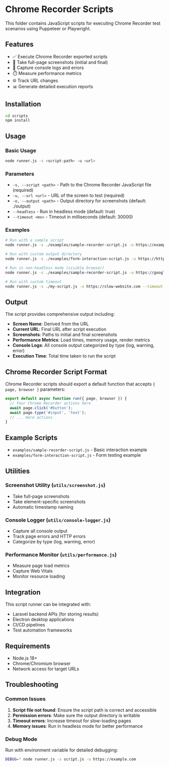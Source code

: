 # Chrome Recorder Scripts

This folder contains JavaScript scripts for executing Chrome Recorder test scenarios using Puppeteer or Playwright.

## Features

- ✅ Execute Chrome Recorder exported scripts
- 📸 Take full-page screenshots (initial and final)
- 📝 Capture console logs and errors
- ⏱️ Measure performance metrics
- 🌐 Track URL changes
- 📊 Generate detailed execution reports

## Installation

```bash
cd scripts
npm install
```

## Usage

### Basic Usage

```bash
node runner.js -s <script-path> -u <url>
```

### Parameters

- `-s, --script <path>` - Path to the Chrome Recorder JavaScript file (required)
- `-u, --url <url>` - URL of the screen to test (required)
- `-o, --output <path>` - Output directory for screenshots (default: ./output)
- `--headless` - Run in headless mode (default: true)
- `--timeout <ms>` - Timeout in milliseconds (default: 30000)

### Examples

```bash
# Run with a sample script
node runner.js -s ./examples/sample-recorder-script.js -u https://example.com

# Run with custom output directory
node runner.js -s ./examples/form-interaction-script.js -u https://httpbin.org/forms/post -o ./my-screenshots

# Run in non-headless mode (visible browser)
node runner.js -s ./examples/sample-recorder-script.js -u https://google.com --headless false

# Run with custom timeout
node runner.js -s ./my-script.js -u https://slow-website.com --timeout 60000
```

## Output

The script provides comprehensive output including:

- **Screen Name**: Derived from the URL
- **Current URL**: Final URL after script execution
- **Screenshots**: Paths to initial and final screenshots
- **Performance Metrics**: Load times, memory usage, render metrics
- **Console Logs**: All console output categorized by type (log, warning, error)
- **Execution Time**: Total time taken to run the script

## Chrome Recorder Script Format

Chrome Recorder scripts should export a default function that accepts `{ page, browser }` parameters:

```javascript
export default async function run({ page, browser }) {
  // Your Chrome Recorder actions here
  await page.click('#button');
  await page.type('#input', 'text');
  // ... more actions
}
```

## Example Scripts

- `examples/sample-recorder-script.js` - Basic interaction example
- `examples/form-interaction-script.js` - Form testing example

## Utilities

### Screenshot Utility (`utils/screenshot.js`)
- Take full-page screenshots
- Take element-specific screenshots
- Automatic timestamp naming

### Console Logger (`utils/console-logger.js`)
- Capture all console output
- Track page errors and HTTP errors
- Categorize by type (log, warning, error)

### Performance Monitor (`utils/performance.js`)
- Measure page load metrics
- Capture Web Vitals
- Monitor resource loading

## Integration

This script runner can be integrated with:
- Laravel backend APIs (for storing results)
- Electron desktop applications
- CI/CD pipelines
- Test automation frameworks

## Requirements

- Node.js 18+
- Chrome/Chromium browser
- Network access for target URLs

## Troubleshooting

### Common Issues

1. **Script file not found**: Ensure the script path is correct and accessible
2. **Permission errors**: Make sure the output directory is writable
3. **Timeout errors**: Increase timeout for slow-loading pages
4. **Memory issues**: Run in headless mode for better performance

### Debug Mode

Run with environment variable for detailed debugging:

```bash
DEBUG=* node runner.js -s script.js -u https://example.com
```